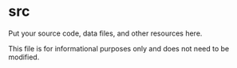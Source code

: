 # src

Put your source code, data files, and other resources here.

This file is for informational purposes only and does not need to be modified.
